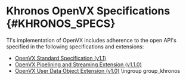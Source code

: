 # Khronos OpenVX Specifications {#KHRONOS_SPECS}

TI's implementation of OpenVX includes adherence to the open API's
specified in the following specifications and extensions:

- <a href="https://www.khronos.org/registry/OpenVX/specs/1.1/html/index.html" target="_blank">OpenVX Standard Specification (v1.1)</a>
- <a href="https://www.khronos.org/registry/OpenVX/extensions/vx_khr_pipelining/1.1/html/vx_khr_pipelining_1_1_0.html" target="_blank">OpenVX Pipelining and Streaming Extension (v1.1.0)</a>
- <a href="https://www.khronos.org/registry/OpenVX/extensions/vx_khr_user_data_object/1.0/vx_khr_user_data_object_1_0.html" target="_blank">OpenVX User Data Object Extension (v1.0)</a>
\ingroup group_khronos

